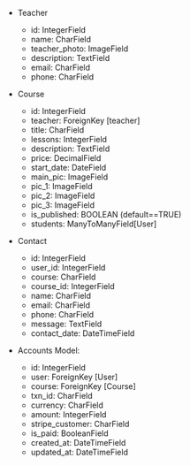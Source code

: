 - Teacher
    - id: IntegerField
    - name: CharField
    - teacher_photo: ImageField
    - description: TextField
    - email: CharField
    - phone: CharField
    

- Course
    - id: IntegerField
    - teacher: ForeignKey [teacher]
    - title: CharField
    - lessons: IntegerField
    - description: TextField
    - price: DecimalField
    - start_date: DateField
    - main_pic: ImageField
    - pic_1: ImageField
    - pic_2: ImageField
    - pic_3: ImageField
    - is_published: BOOLEAN (default==TRUE)
    - students: ManyToManyField[User]


- Contact
    - id: IntegerField
    - user_id: IntegerField
    - course: CharField
    - course_id: IntegerField
    - name: CharField
    - email: CharField
    - phone: CharField
    - message: TextField
    - contact_date: DateTimeField


- Accounts Model:
    - id: IntegerField
    - user: ForeignKey [User]
    - course: ForeignKey [Course]
    - txn_id: CharField
    - currency: CharField
    - amount: IntegerField
    - stripe_customer: CharField
    - is_paid: BooleanField
    - created_at: DateTimeField
    - updated_at: DateTimeField